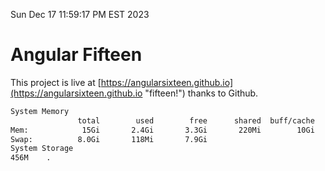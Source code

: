 Sun Dec 17 11:59:17 PM EST 2023

# Angular Fifteen


This project is live at [https://angularsixteen.github.io](https://angularsixteen.github.io "fifteen!") thanks to Github.

```bash
System Memory
               total        used        free      shared  buff/cache   available
Mem:            15Gi       2.4Gi       3.3Gi       220Mi        10Gi        12Gi
Swap:          8.0Gi       118Mi       7.9Gi
System Storage
456M	.
```
